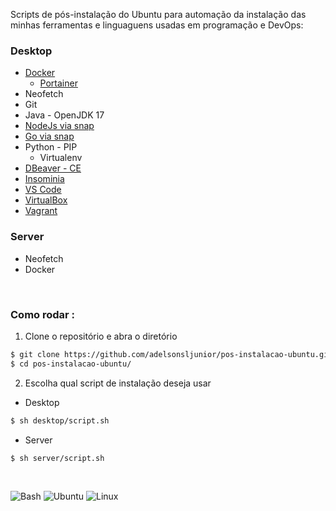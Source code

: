 Scripts de pós-instalação do Ubuntu para automação da instalação das minhas ferramentas e linguaguens usadas em programação e DevOps: 

### Desktop

+ [Docker](https://docs.docker.com/engine/install/ubuntu/)
    + [Portainer](https://docs.portainer.io/start/install-ce/server/docker/linux)
+ Neofetch
+ Git
+ Java - OpenJDK 17
+ [NodeJs via snap](https://snapcraft.io/node)
+ [Go via snap](https://snapcraft.io/go)
+ Python - PIP
    + Virtualenv
+ [DBeaver - CE](https://www.edivaldobrito.com.br/dbeaver-no-ubuntu-e-derivados/)
+ [Insominia](https://docs.insomnia.rest/insomnia/install)
+ [VS Code](https://code.visualstudio.com/docs/setup/linux)
+ [VirtualBox](https://www.virtualbox.org/wiki/Linux_Downloads)
+ [Vagrant](https://developer.hashicorp.com/vagrant/downloads)

### Server

+ Neofetch
+ Docker

<br>

### Como rodar :

1. Clone o repositório e abra o diretório

~~~bash
$ git clone https://github.com/adelsonsljunior/pos-instalacao-ubuntu.git
$ cd pos-instalacao-ubuntu/
~~~

2. Escolha qual script de instalação deseja usar

+ Desktop
~~~bash
$ sh desktop/script.sh
~~~

+ Server

~~~bash
$ sh server/script.sh
~~~

<br>

![Bash](https://img.shields.io/badge/Shell_Script-121011?style=for-the-badge&logo=gnu-bash&logoColor=white)
![Ubuntu](https://img.shields.io/badge/Ubuntu-E95420?style=for-the-badge&logo=ubuntu&logoColor=white)
![Linux](https://img.shields.io/badge/Linux-FCC624?style=for-the-badge&logo=linux&logoColor=black)

